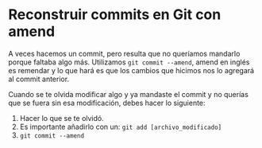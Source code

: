# Reconstruir commits en Git con amend

A veces hacemos un commit, pero resulta que no queríamos mandarlo porque faltaba algo más. Utilizamos `git commit --amend`, amend en inglés es remendar y lo que hará es que los cambios que hicimos nos lo agregará al commit anterior.

Cuando se te olvida modificar algo y ya mandaste el commit y no querías que se fuera sin esa modificación, debes hacer lo siguiente:

1. Hacer lo que se te olvidó.
2. Es importante añadirlo con un: `git add [archivo_modificado]`
3. `git commit --amend`
